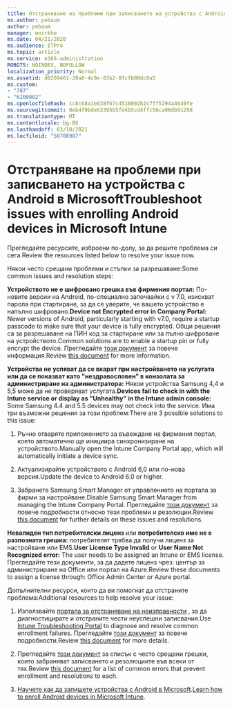 ```yaml
---
title: Отстраняване на проблеми при записването на устройства с Android в Microsoft
ms.author: pebaum
author: pebaum
manager: mnirkhe
ms.date: 04/21/2020
ms.audience: ITPro
ms.topic: article
ms.service: o365-administration
ROBOTS: NOINDEX, NOFOLLOW
localization_priority: Normal
ms.assetid: d0269461-20a8-4c9e-83b2-8fcf608dc0a5
ms.custom:
- "787"
- "6200002"
ms.openlocfilehash: cc8c68a1e838f67c4510002b2c7ff5294a4649fe
ms.sourcegitcommit: 0eb4f9bde53395b5fd4b5cd4ffc56ca96db91298
ms.translationtype: MT
ms.contentlocale: bg-BG
ms.lasthandoff: 03/10/2021
ms.locfileid: "50708987"
---
```

# <a name="troubleshoot-issues-with-enrolling-android-devices-in-microsoft-intune"></a><span data-ttu-id="9e060-102">Отстраняване на проблеми при записването на устройства с Android в Microsoft</span><span class="sxs-lookup"><span data-stu-id="9e060-102">Troubleshoot issues with enrolling Android devices in Microsoft Intune</span></span>

<span data-ttu-id="9e060-103">Прегледайте ресурсите, изброени по-долу, за да решите проблема си сега.</span><span class="sxs-lookup"><span data-stu-id="9e060-103">Review the resources listed below to resolve your issue now.</span></span>
  
<span data-ttu-id="9e060-104">Някои често срещани проблеми и стъпки за разрешаване:</span><span class="sxs-lookup"><span data-stu-id="9e060-104">Some common issues and resolution steps:</span></span>
  
 <span data-ttu-id="9e060-105">**Устройството не е шифровано грешка във фирмения портал:** По-новите версии на Android, по-специално започвайки с v 7.0, изискват парола при стартиране, за да се уверите, че вашето устройство е напълно шифровано.</span><span class="sxs-lookup"><span data-stu-id="9e060-105">**Device not Encrypted error in Company Portal:** Newer versions of Android, particularly starting with v7.0, require a startup passcode to make sure that your device is fully encrypted.</span></span> <span data-ttu-id="9e060-106">Общи решения са за разрешаване на ПИН код за стартиране или за пълно шифроване на устройството.</span><span class="sxs-lookup"><span data-stu-id="9e060-106">Common solutions are to enable a startup pin or fully encrypt the device.</span></span> <span data-ttu-id="9e060-107">Прегледайте [този документ](https://docs.microsoft.com/intune-user-help/your-device-appears-encrypted-but-cp-says-otherwise-android) за повече информация.</span><span class="sxs-lookup"><span data-stu-id="9e060-107">Review [this document](https://docs.microsoft.com/intune-user-help/your-device-appears-encrypted-but-cp-says-otherwise-android) for more information.</span></span>
  
 <span data-ttu-id="9e060-108">**Устройства не успяват да се вкарат при настройването на услугата или да се показват като "нездравословен" в конзолата за администриране на администратора:** Някои устройства Samsung 4,4 и 5,5 може да не проверяват услугата.</span><span class="sxs-lookup"><span data-stu-id="9e060-108">**Devices fail to check in with the Intune service or display as "Unhealthy" in the Intune admin console:** Some Samsung 4.4 and 5.5 devices may not check into the service.</span></span> <span data-ttu-id="9e060-109">Има три възможни решения за този проблем:</span><span class="sxs-lookup"><span data-stu-id="9e060-109">There are 3 possible solutions to this issue:</span></span>
  
1. <span data-ttu-id="9e060-110">Ръчно отваряте приложението за въвеждане на фирмения портал, което автоматично ще инициира синхронизиране на устройството.</span><span class="sxs-lookup"><span data-stu-id="9e060-110">Manually open the Intune Company Portal app, which will automatically initiate a device sync.</span></span>

2. <span data-ttu-id="9e060-111">Актуализирайте устройството с Android 6,0 или по-нова версия.</span><span class="sxs-lookup"><span data-stu-id="9e060-111">Update the device to Android 6.0 or higher.</span></span>

3. <span data-ttu-id="9e060-112">Забранете Samsung Smart Manager от управлението на портала за фирми за настройване.</span><span class="sxs-lookup"><span data-stu-id="9e060-112">Disable Samsung Smart Manager from managing the Intune Company Portal.</span></span> <span data-ttu-id="9e060-113">Прегледайте [този документ](https://docs.microsoft.com/troubleshoot/mem/intune/troubleshoot-device-enrollment-in-intune#devices-fail-to-check-in-with-the-intune-service-and-display-as-unhealthy-in-the-intune-admin-console) за повече подробности относно тези проблеми и резолюции.</span><span class="sxs-lookup"><span data-stu-id="9e060-113">Review [this document](https://docs.microsoft.com/troubleshoot/mem/intune/troubleshoot-device-enrollment-in-intune#devices-fail-to-check-in-with-the-intune-service-and-display-as-unhealthy-in-the-intune-admin-console) for further details on these issues and resolutions.</span></span>

 <span data-ttu-id="9e060-114">**Невалиден тип потребителски лиценз** или **потребителско име не е разпозната грешка:** потребителят трябва да получи лиценз за настройване или EMS.</span><span class="sxs-lookup"><span data-stu-id="9e060-114">**User License Type Invalid** or **User Name Not Recognized error:** The user needs to be assigned an Intune or EMS license.</span></span> <span data-ttu-id="9e060-115">Прегледайте тези документи, за да дадете лиценз чрез: център за администриране на Office или портал на Azure.</span><span class="sxs-lookup"><span data-stu-id="9e060-115">Review these documents to assign a license through: Office Admin Center or Azure portal.</span></span>
  
<span data-ttu-id="9e060-116">Допълнителни ресурси, които да ви помогнат да отстраните проблема:</span><span class="sxs-lookup"><span data-stu-id="9e060-116">Additional resources to help resolve your issue:</span></span>
  
1. <span data-ttu-id="9e060-117">Използвайте [портала за отстраняване на неизправности](https://devicemanagement.microsoft.com/#blade/Microsoft_Intune_DeviceSettings/TroubleshootBlade) , за да диагностицирате и отстраните чести неуспешни записвания.</span><span class="sxs-lookup"><span data-stu-id="9e060-117">Use [Intune Troubleshooting Portal](https://devicemanagement.microsoft.com/#blade/Microsoft_Intune_DeviceSettings/TroubleshootBlade) to diagnose and resolve common enrollment failures.</span></span> <span data-ttu-id="9e060-118">Прегледайте [този документ](https://docs.microsoft.com/intune/help-desk-operators) за повече подробности.</span><span class="sxs-lookup"><span data-stu-id="9e060-118">Review [this document](https://docs.microsoft.com/intune/help-desk-operators) for more details.</span></span>

2. <span data-ttu-id="9e060-119">Прегледайте [този документ](https://docs.microsoft.com/troubleshoot/mem/intune/troubleshoot-device-enrollment-in-intune) за списък с често срещани грешки, които забраняват записването и резолюциите във всеки от тях.</span><span class="sxs-lookup"><span data-stu-id="9e060-119">Review [this document](https://docs.microsoft.com/troubleshoot/mem/intune/troubleshoot-device-enrollment-in-intune) for a list of common errors that prevent enrollment and resolutions to each.</span></span>

3. <span data-ttu-id="9e060-120">[Научете как да запишете устройства с Android в Microsoft](https://docs.microsoft.com/intune/android-enroll).</span><span class="sxs-lookup"><span data-stu-id="9e060-120">[Learn how to enroll Android devices in Microsoft Intune](https://docs.microsoft.com/intune/android-enroll).</span></span>
